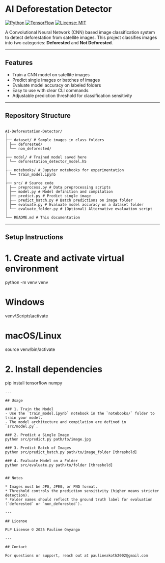 
# AI Deforestation Detector

[![Python](https://img.shields.io/badge/python-3.8%2B-blue)](https://www.python.org/)
[![TensorFlow](https://img.shields.io/badge/tensorflow-2.x-orange)](https://www.tensorflow.org/)
[![License: MIT](https://img.shields.io/badge/license-MIT-green)](LICENSE)

A Convolutional Neural Network (CNN) based image classification system to detect deforestation from satellite images. This project classifies images into two categories: **Deforested** and **Not Deforested**.

---

## Features

- Train a CNN model on satellite images
- Predict single images or batches of images
- Evaluate model accuracy on labeled folders
- Easy to use with clear CLI commands
- Adjustable prediction threshold for classification sensitivity

---

## Repository Structure

```

AI-Deforestation-Detector/
│
├── dataset/ # Sample images in class folders
│ ├── deforested/
│ └── non_deforested/
│
├── model/ # Trained model saved here
│ └── deforestation_detector_model.h5
│
├── notebooks/ # Jupyter notebooks for experimentation
│ └── train_model.ipynb
│
├── src/ # Source code
│ ├── preprocess.py # Data preprocessing scripts
│ ├── model.py # Model definition and compilation
│ ├── predict.py # Predict single image
│ ├── predict_batch.py # Batch predictions on image folder
│ ├── evaluate.py # Evaluate model accuracy on a dataset folder
│ └── evaluate_folder.py # (Optional) Alternative evaluation script
│
└── README.md # This documentation

````

---

## Setup Instructions

# 1. Create and activate virtual environment

python -m venv venv

# Windows
venv\Scripts\activate

# macOS/Linux
source venv/bin/activate

# 2. Install dependencies

pip install tensorflow numpy
````
---

## Usage

### 1. Train the Model
- Use the `train_model.ipynb` notebook in the `notebooks/` folder to train your model.
- The model architecture and compilation are defined in `src/model.py`.

### 2. Predict a Single Image
python src/predict.py path/to/image.jpg

### 3. Predict Batch of Images
python src/predict_batch.py path/to/image_folder [threshold]

### 4. Evaluate Model on a Folder
python src/evaluate.py path/to/folder [threshold]


## Notes

* Images must be JPG, JPEG, or PNG format.
* Threshold controls the prediction sensitivity (higher means stricter detection).
* Folder names should reflect the ground truth label for evaluation (`deforested` or `non_deforested`).

---

## License

PLP License © 2025 Pauline Onyango

---

## Contact

For questions or support, reach out at paulineakoth2002@gmail.com